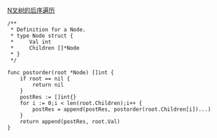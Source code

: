 [N叉树的后序遍历](https://leetcode-cn.com/problems/n-ary-tree-postorder-traversal/)

```golang
/**
 * Definition for a Node.
 * type Node struct {
 *     Val int
 *     Children []*Node
 * }
 */

func postorder(root *Node) []int {
    if root == nil {
        return nil
    }
    postRes := []int{}
    for i := 0;i < len(root.Children);i++ {
        postRes = append(postRes, postorder(root.Children[i])...)
    }
    return append(postRes, root.Val)
}
```
